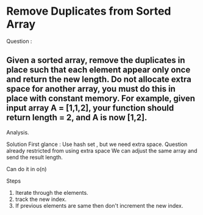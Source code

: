 # Remove Duplicates from Sorted Array

Question : 

Given a sorted array, remove the duplicates in place such that each element appear only once and return the new length. 
Do not allocate extra space for another array, you must do this in place with constant memory.
For example, given input array A = [1,1,2], your function should return length = 2, and A is now [1,2].
---------------------------------------------------------

Analysis.

Solution First glance : 
Use hash set , but we need extra space. Question already restricted from using extra space
We can adjust the same array and send the result length.

Can do it in o(n) 

Steps

1. Iterate through the elements.
2. track the new index.
3. If previous elements are same then don't increment the new index.


 
